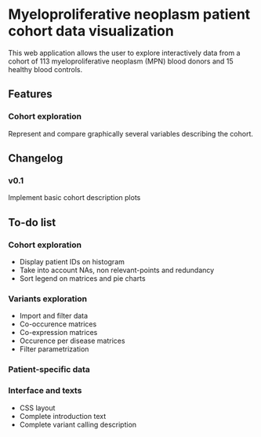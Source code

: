 # Myeloproliferative neoplasm patient cohort data visualization

This web application allows the user to explore interactively data from a cohort of 113 myeloproliferative neoplasm (MPN) blood donors and 15 healthy blood controls.


## Features

### Cohort exploration

Represent and compare graphically several variables describing the cohort.


## Changelog

### v0.1

Implement basic cohort description plots


## To-do list

### Cohort exploration

* Display patient IDs on histogram
* Take into account NAs, non relevant-points and redundancy
* Sort legend on matrices and pie charts

### Variants exploration

* Import and filter data
* Co-occurence matrices
* Co-expression matrices
* Occurence per disease matrices
* Filter parametrization

### Patient-specific data

### Interface and texts

* CSS layout
* Complete introduction text
* Complete variant calling description